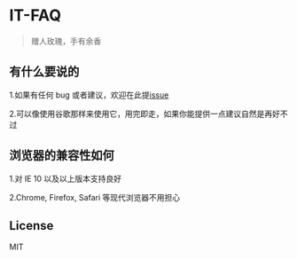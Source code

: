 # IT-FAQ

> 赠人玫瑰，手有余香

## 有什么要说的

1.如果有任何 bug 或者建议，欢迎在此提[issue](https://github.com/wikilike7/it-faq/issues)

2.可以像使用谷歌那样来使用它，用完即走，如果你能提供一点建议自然是再好不过

## 浏览器的兼容性如何

1.对 IE 10 以及以上版本支持良好

2.Chrome, Firefox, Safari 等现代浏览器不用担心

## License

MIT
